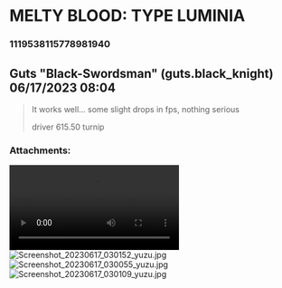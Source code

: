 # MELTY BLOOD: TYPE LUMINIA
### 1119538115778981940
## Guts "Black-Swordsman" (guts.black_knight) 06/17/2023 08:04 

> It works well... some slight drops in fps, nothing serious 
> 
> driver 615.50 turnip
### Attachments: 
![Screen_Recording_20230617_030234_yuzu.mp4](https://yuzudiscordbackup.s3.us-west-2.amazonaws.com/files-media/1119538115778981940_Screen_Recording_20230617_030234_yuzu.mp4)
![Screenshot_20230617_030152_yuzu.jpg](https://yuzudiscordbackup.s3.us-west-2.amazonaws.com/files-media/1119538115778981940_Screenshot_20230617_030152_yuzu.jpg)
![Screenshot_20230617_030055_yuzu.jpg](https://yuzudiscordbackup.s3.us-west-2.amazonaws.com/files-media/1119538115778981940_Screenshot_20230617_030055_yuzu.jpg)
![Screenshot_20230617_030109_yuzu.jpg](https://yuzudiscordbackup.s3.us-west-2.amazonaws.com/files-media/1119538115778981940_Screenshot_20230617_030109_yuzu.jpg)

